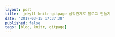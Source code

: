 ```yaml
---
layout: post
title:  jekyll-knitr-gitpage 삼각관계로 블로그 만들기
date: "2017-03-15 17:37:38"
published: false
tags: [blog, knitr, gitpage]
---
```


